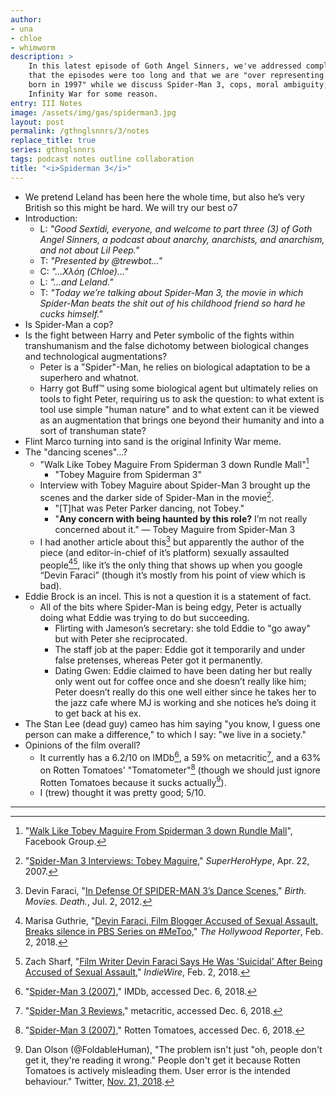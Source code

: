 ```yaml
---
author:
- una
- chloe
- whimworm
description: >
    In this latest episode of Goth Angel Sinners, we've addressed complaints
    that the episodes were too long and that we are "over representing people
    born in 1997" while we discuss Spider-Man 3, cops, moral ambiguity, and
    Infinity War for some reason.
entry: III Notes
image: /assets/img/gas/spiderman3.jpg
layout: post
permalink: /gthnglsnnrs/3/notes
replace_title: true
series: gthnglsnnrs
tags: podcast notes outline collaboration
title: "<i>Spiderman 3</i>"
---
```


 - We pretend Leland has been here the whole time, but also he’s very British so
   this might be hard. We will try our best o7
 - Introduction:
   - L: _"Good Sextidi, everyone, and welcome to part three (3) of Goth Angel
     Sinners, a podcast about anarchy, anarchists, and anarchism, and not about
     Lil Peep."_
   - T: _"Presented by @trewbot..."_
   - C: _"...Χλόη (Chloe)..."_
   - L: _"...and Leland."_
   - T: _"Today we’re talking about Spider-Man 3, the movie in which Spider-Man
     beats the shit out of his childhood friend so hard he cucks himself."_
 - Is Spider-Man a cop?
 - Is the fight between Harry and Peter symbolic of the fights within
   transhumanism and the false dichotomy between biological changes and
   technological augmentations?
   - Peter is a "Spider"-Man, he relies on biological adaptation to be a
     superhero and whatnot.
   - Harry got Buff™ using some biological agent but ultimately relies on tools
     to fight Peter, requiring us to ask the question: to what extent is tool
     use simple "human nature" and to what extent can it be viewed as an
     augmentation that brings one beyond their humanity and into a sort of
     transhuman state?
 - Flint Marco turning into sand is the original Infinity War meme.
 - The "dancing scenes"...?
   - "Walk Like Tobey Maguire From Spiderman 3 down Rundle Mall"[^1]
     - "Tobey Maguire from Spiderman 3"
   - Interview with Tobey Maguire about Spider-Man 3 brought up the scenes and
     the darker side of Spider-Man in the movie[^2].
     - "[T]hat was Peter Parker dancing, not Tobey."
     - "**Any concern with being haunted by this role?** I’m not really
       concerned about it." &mdash; Tobey Maguire from Spider-Man 3
   - I had another article about this[^3] but apparently the author of the piece
     (and editor-in-chief of it’s platform) sexually assaulted people[^4][^5],
     like it’s the only thing that shows up when you google “Devin Faraci”
     (though it’s mostly from his point of view which is bad).
 - Eddie Brock is an incel. This is not a question it is a statement of fact.
   - All of the bits where Spider-Man is being edgy, Peter is actually doing
     what Eddie was trying to do but succeeding.
     - Flirting with Jameson’s secretary: she told Eddie to "go away" but with
       Peter she reciprocated.
     - The staff job at the paper: Eddie got it temporarily and under false
       pretenses, whereas Peter got it permanently.
     - Dating Gwen: Eddie claimed to have been dating her but really only went
       out for coffee once and she doesn’t really like him; Peter doesn’t really
       do this one well either since he takes her to the jazz cafe where MJ is
       working and she notices he’s doing it to get back at his ex.
 - The Stan Lee (dead guy) cameo has him saying "you know, I guess one person
   can make a difference," to which I say: "we live in a society."
 - Opinions of the film overall?
   - It currently has a 6.2/10 on IMDb[^6], a 59% on metacritic[^7], and a 63%
     on Rotten Tomatoes' "Tomatometer"[^8] (though we should just ignore Rotten
     Tomatoes because it sucks actually[^9]).
   - I (trew) thought it was pretty good; 5/10.

---

[^1]: "[Walk Like Tobey Maguire From Spiderman 3 down Rundle Mall][1]", Facebook
      Group.

[^2]: "[Spider-Man 3 Interviews: Tobey Maguire][2]," _SuperHeroHype_, Apr. 22,
      2007.

[^3]: Devin Faraci, "[In Defense Of SPIDER-MAN 3’s Dance Scenes,][3]" _Birth.
      Movies. Death._, Jul. 2, 2012.

[^4]: Marisa Guthrie, "[Devin Faraci, Film Blogger Accused of Sexual Assault,
      Breaks silence in PBS Series on #MeToo,][4]" _The Hollywood Reporter_,
      Feb. 2, 2018.

[^5]: Zach Sharf, "[Film Writer Devin Faraci Says He Was 'Suicidal' After Being
      Accused of Sexual Assault,][5]" _IndieWire_, Feb. 2, 2018.

[^6]: "[Spider-Man 3 (2007),][6]" IMDb, accessed Dec. 6, 2018.

[^7]: "[Spider-Man 3 Reviews,][7]" metacritic, accessed Dec. 6, 2018.

[^8]: "[Spider-Man 3 (2007),][8]" Rotten Tomatoes, accessed Dec. 6, 2018.

[^9]: Dan Olson (@FoldableHuman), "The problem isn't just "oh, people don't get
      it, they're reading it wrong." People don't get it because Rotten Tomatoes
      is actively misleading them. User error is the intended behaviour."
      Twitter, [Nov. 21, 2018][9].

[1]: https://www.facebook.com/Walk-Like-Tobey-Maguire-From-Spiderman-3-down-Rundle-Mall-600941866742859/
[2]: https://www.superherohype.com/features/93461-spider-man-3-interviews-tobey-maguire
[3]: https://birthmoviesdeath.com/2012/07/02/in-defense-of-spider-man-3s-dance-scenes
[4]: https://www.hollywoodreporter.com/news/devin-faraci-film-blogger-accused-sexual-assault-breaks-silence-pbs-series-metoo-1081031
[5]: https://www.indiewire.com/2018/02/devin-faraci-suicidal-sexual-assault-birth-movies-death-1201924420/
[6]: https://www.imdb.com/title/tt0413300/
[7]: https://www.metacritic.com/movie/spider-man-3
[8]: https://www.rottentomatoes.com/m/spiderman_3/
[9]: https://twitter.com/FoldableHuman/status/1065134386931093505
